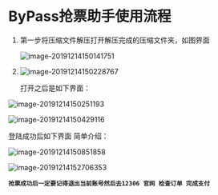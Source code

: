 # ByPass抢票助手使用流程

1. 第一步将压缩文件解压打开解压完成的压缩文件夹，如图界面

   ![image-20191214150141751](C:\Users\Administrator\AppData\Roaming\Typora\typora-user-images\image-20191214150141751.png)

2. ![image-20191214150228767](C:\Users\Administrator\AppData\Roaming\Typora\typora-user-images\image-20191214150228767.png)

   打开之后是如下界面：

![image-20191214150251193](C:\Users\Administrator\AppData\Roaming\Typora\typora-user-images\image-20191214150251193.png)



![image-20191214150429116](C:\Users\Administrator\AppData\Roaming\Typora\typora-user-images\image-20191214150429116.png)

登陆成功后如下界面 简单介绍：

![image-20191214150851858](C:\Users\Administrator\AppData\Roaming\Typora\typora-user-images\image-20191214150851858.png)





![image-20191214152706353](C:\Users\Administrator\AppData\Roaming\Typora\typora-user-images\image-20191214152706353.png)



**`抢票成功后一定要记得退出当前账号然后去12306 官网 检查订单 完成支付`**